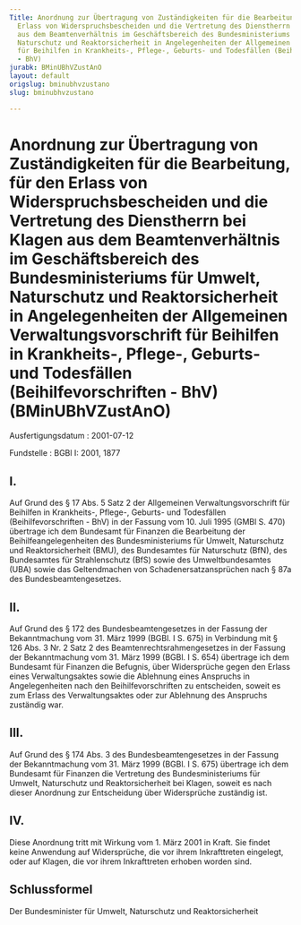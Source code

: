 ```yaml
---
Title: Anordnung zur Übertragung von Zuständigkeiten für die Bearbeitung, für den
  Erlass von Widerspruchsbescheiden und die Vertretung des Dienstherrn bei Klagen
  aus dem Beamtenverhältnis im Geschäftsbereich des Bundesministeriums für Umwelt,
  Naturschutz und Reaktorsicherheit in Angelegenheiten der Allgemeinen Verwaltungsvorschrift
  für Beihilfen in Krankheits-, Pflege-, Geburts- und Todesfällen (Beihilfevorschriften
  - BhV)
jurabk: BMinUBhVZustAnO
layout: default
origslug: bminubhvzustano
slug: bminubhvzustano

---
```


# Anordnung zur Übertragung von Zuständigkeiten für die Bearbeitung, für den Erlass von Widerspruchsbescheiden und die Vertretung des Dienstherrn bei Klagen aus dem Beamtenverhältnis im Geschäftsbereich des Bundesministeriums für Umwelt, Naturschutz und Reaktorsicherheit in Angelegenheiten der Allgemeinen Verwaltungsvorschrift für Beihilfen in Krankheits-, Pflege-, Geburts- und Todesfällen (Beihilfevorschriften - BhV) (BMinUBhVZustAnO)

Ausfertigungsdatum
:   2001-07-12

Fundstelle
:   BGBl I: 2001, 1877

## I.

Auf Grund des § 17 Abs. 5 Satz 2 der Allgemeinen Verwaltungsvorschrift
für Beihilfen in Krankheits-, Pflege-, Geburts- und Todesfällen
(Beihilfevorschriften - BhV) in der Fassung vom 10. Juli 1995 (GMBl S.
470) übertrage ich dem Bundesamt für Finanzen die Bearbeitung der
Beihilfeangelegenheiten des Bundesministeriums für Umwelt, Naturschutz
und Reaktorsicherheit (BMU), des Bundesamtes für Naturschutz (BfN),
des Bundesamtes für Strahlenschutz (BfS) sowie des Umweltbundesamtes
(UBA) sowie das Geltendmachen von Schadenersatzansprüchen nach § 87a
des Bundesbeamtengesetzes.

## II.

Auf Grund des § 172 des Bundesbeamtengesetzes in der Fassung der
Bekanntmachung vom 31. März 1999 (BGBl. I S. 675) in Verbindung mit §
126 Abs. 3 Nr. 2 Satz 2 des Beamtenrechtsrahmengesetzes in der Fassung
der Bekanntmachung vom 31. März 1999 (BGBl. I S. 654) übertrage ich
dem Bundesamt für Finanzen die Befugnis, über Widersprüche gegen den
Erlass eines Verwaltungsaktes sowie die Ablehnung eines Anspruchs in
Angelegenheiten nach den Beihilfevorschriften zu entscheiden, soweit
es zum Erlass des Verwaltungsaktes oder zur Ablehnung des Anspruchs
zuständig war.

## III.

Auf Grund des § 174 Abs. 3 des Bundesbeamtengesetzes in der Fassung
der Bekanntmachung vom 31. März 1999 (BGBl. I S. 675) übertrage ich
dem Bundesamt für Finanzen die Vertretung des Bundesministeriums für
Umwelt, Naturschutz und Reaktorsicherheit bei Klagen, soweit es nach
dieser Anordnung zur Entscheidung über Widersprüche zuständig ist.

## IV.

Diese Anordnung tritt mit Wirkung vom 1. März 2001 in Kraft. Sie
findet keine Anwendung auf Widersprüche, die vor ihrem Inkrafttreten
eingelegt, oder auf Klagen, die vor ihrem Inkrafttreten erhoben worden
sind.

## Schlussformel

Der Bundesminister für Umwelt, Naturschutz und Reaktorsicherheit


